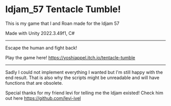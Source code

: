 # ldjam_57 Tentacle Tumble!
This is my game that I and Roan made for the ldjam 57

Made with Unity 2022.3.49f1, C#

----

Escape the human and fight back!


Play the game here!
https://yoshiappel.itch.io/tentacle-tumble 

----

Sadly I could not implement everything I wanted but I'm still happy with the end result.
That is also why the scripts might be unreadable and will have functions that are obsolete.

Special thanks for my friend levi for telling me the ldjam existed!
Check him out here https://github.com/levi-ivel

